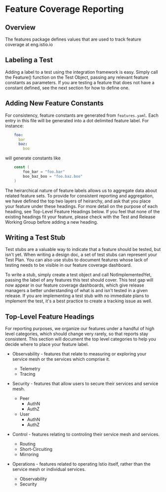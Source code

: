 # Feature Coverage Reporting

## Overview

The features package defines values that are used to track feature coverage at eng.istio.io

## Labeling a Test

Adding a label to a test using the integration framework is easy.  Simply call the Feature() function on the Test Object, passing any relevant feature constants as parameters.  If you are testing a feature that does not have a constant defined, see the next section for how to define one.

## Adding New Feature Constants

For consistency, feature constants are generated from `features.yaml`.  Each entry in this file will be generated into a dot delimited feature label.  For instance:

```yaml
    foo:
      bar
      baz:
        boo
```

will generate constants like

```go
    const (
        foo_bar = "foo.bar"
        boo_baz_boo = "foo.baz.boo"
    )
```

The heirarchical nature of feature labels allows us to aggregate data about related feature sets.  To provide for consistent reporting and aggregation, we have defined the top two layers of heirarchy, and ask that you place your feature under these headings.  For more detail on the purpose of each heading, see Top-Level Feature Headings below.  If you feel that none of the existing headings fit your feature, please check with the Test and Release Working Group before adding a new heading.

## Writing a Test Stub

Test stubs are a valuable way to indicate that a feature should be tested, but isn't yet.  When writing a design doc, a set of test stubs can represent your Test Plan.  You can also use stubs to document features whose lack of testing needs to be visible in our feature coverage dashboard.

To write a stub, simply create a test object and call NotImplementedYet, passing the label of any features this test should cover.  This test gap will now appear in our feature coverage dashboards, which give release managers a better understanding of what is and isn't tested in a given release.  If you are implementing a test stub with no immediate plans to implement the test, it's a best practice to create a tracking issue as well.

## Top-Level Feature Headings

For reporting purposes, we organize our features under a handful of high level categories, which should change very rarely, so that reports stay consistent.  This section will document the top level categories to help you decide where to place your feature label.

- Observability - features that relate to measuring or exploring your service mesh or the services which comprise it.
  - Telemetry
  - Tracing

- Security - features that allow users to secure their services and service mesh.
  - Peer
    - AuthN
    - AuthZ
  - User
    - AuthN
    - AuthZ

- Control - features relating to controling their service mesh and services.
  - Routing
  - Short-Circuiting
  - Mirroring

- Operations - features related to operating Istio itself, rather than the service mesh or individual services.
  - Observability
  - Security
